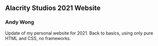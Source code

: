 ## Alacrity Studios 2021 Website
### Andy Wong

Update of my personal website for 2021. Back to basics, using only pure HTML and CSS, no frameworks.
